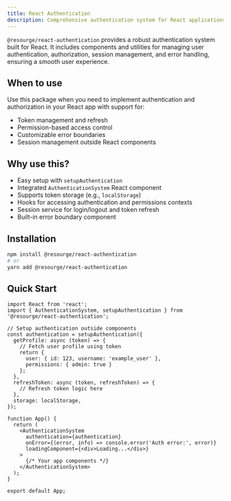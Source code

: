 ```yaml
---
title: React Authentication
description: Comprehensive authentication system for React applications using @resourge/react-authentication.
---
```


`@resourge/react-authentication` provides a robust authentication system built for React. It includes components and utilities for managing user authentication, authorization, session management, and error handling, ensuring a smooth user experience.

## When to use

Use this package when you need to implement authentication and authorization in your React app with support for:

- Token management and refresh
- Permission-based access control
- Customizable error boundaries
- Session management outside React components

## Why use this?

- Easy setup with `setupAuthentication`
- Integrated `AuthenticationSystem` React component
- Supports token storage (e.g., `localStorage`)
- Hooks for accessing authentication and permissions contexts
- Session service for login/logout and token refresh
- Built-in error boundary component

## Installation

```bash
npm install @resourge/react-authentication
# or
yarn add @resourge/react-authentication
````

## Quick Start

```tsx
import React from 'react';
import { AuthenticationSystem, setupAuthentication } from '@resourge/react-authentication';

// Setup authentication outside components
const authentication = setupAuthentication({
  getProfile: async (token) => {
    // Fetch user profile using token
    return {
      user: { id: 123, username: 'example_user' },
      permissions: { admin: true }
    };
  },
  refreshToken: async (token, refreshToken) => {
    // Refresh token logic here
  },
  storage: localStorage,
});

function App() {
  return (
    <AuthenticationSystem
      authentication={authentication}
      onError={(error, info) => console.error('Auth error:', error)}
      loadingComponent={<div>Loading...</div>}
    >
      {/* Your app components */}
    </AuthenticationSystem>
  );
}

export default App;
```